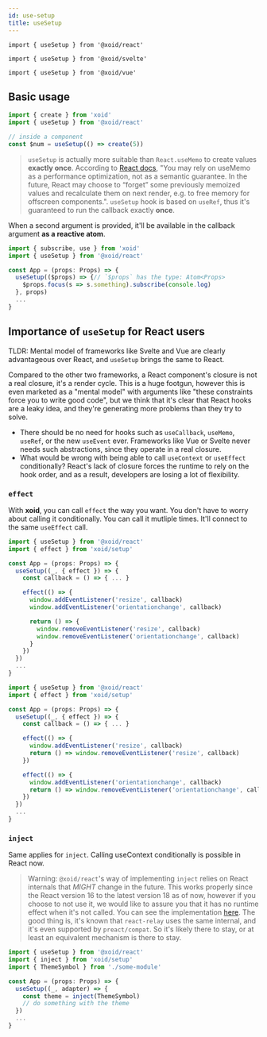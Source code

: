 ```yaml
---
id: use-setup
title: useSetup
---
```


`import { useSetup } from '@xoid/react'`

`import { useSetup } from '@xoid/svelte'`

`import { useSetup } from '@xoid/vue'`

## Basic usage

```js
import { create } from 'xoid'
import { useSetup } from '@xoid/react'

// inside a component
const $num = useSetup(() => create(5))
```

> `useSetup` is actually more suitable than `React.useMemo` to create values **exactly once**. According to [React docs](https://reactjs.org/docs/hooks-faq.html#how-to-create-expensive-objects-lazily), "You may rely on useMemo as a performance optimization, not as a semantic guarantee. In the future, React may choose to “forget” some previously memoized values and recalculate them on next render, e.g. to free memory for offscreen components.". `useSetup` hook is based on `useRef`, thus it's guaranteed to run the callback exactly **once**.

When a second argument is provided, it'll be available in the callback argument **as a reactive atom**.

```js
import { subscribe, use } from 'xoid'
import { useSetup } from '@xoid/react'

const App = (props: Props) => {
  useSetup(($props) => {// `$props` has the type: Atom<Props>
    $props.focus(s => s.something).subscribe(console.log)
  }, props)
  ...
}
```

## Importance of `useSetup` for React users

TLDR: Mental model of frameworks like Svelte and Vue are clearly advantageous over React, and `useSetup` brings the same to React.

Compared to the other two frameworks, a React component's closure is not a real closure, it's a render cycle. This is a huge footgun, however this is even marketed as a "mental model" with arguments like "these constraints force you to write good code", but we think that it's clear that React hooks are a leaky idea, and they're generating more problems than they try to solve. 

- There should be no need for hooks such as `useCallback`, `useMemo`, `useRef`, or the new `useEvent` ever. Frameworks like Vue or Svelte never needs such abstractions, since they operate in a real closure.
- What would be wrong with being able to call `useContext` or `useEffect` conditionally? React's lack of closure forces the runtime to rely on the hook order, and as a result, developers are losing a lot of flexibility.

### `effect`

With **xoid**, you can call `effect` the way you want. You don't have to worry about calling it conditionally. You can call it mutliple times. It'll connect to the same `useEffect` call. 

```js
import { useSetup } from '@xoid/react'
import { effect } from 'xoid/setup'

const App = (props: Props) => {
  useSetup((_, { effect }) => {
    const callback = () => { ... }

    effect(() => {
      window.addEventListener('resize', callback)
      window.addEventListener('orientationchange', callback)

      return () => {
        window.removeEventListener('resize', callback)
        window.removeEventListener('orientationchange', callback)
      }
    })
  })
  ...
}
```


```js
import { useSetup } from '@xoid/react'
import { effect } from 'xoid/setup'

const App = (props: Props) => {
  useSetup((_, { effect }) => {
    const callback = () => { ... }

    effect(() => {
      window.addEventListener('resize', callback)
      return () => window.removeEventListener('resize', callback)
    })

    effect(() => {
      window.addEventListener('orientationchange', callback)
      return () => window.removeEventListener('orientationchange', callback)
    })
  })
  ...
}
```

### `inject`

Same applies for `inject`. Calling useContext conditionally is possible in React now.

> Warning: `@xoid/react`'s way of implementing `inject` relies on React internals that *MIGHT* change in the future. This works properly since the React version 16 to the latest version 18 as of now, however if you choose to not use it, we would like to assure you that it has no runtime effect when it's not called. You can see the implementation [here](https://github.com/onurkerimov/xoid/tree/master/packages/react/src/index.tsx). The good thing is, it's known that `react-relay` uses the same internal, and it's even supported by `preact/compat`. So it's likely there to stay, or at least an equivalent mechanism is there to stay.

```js
import { useSetup } from '@xoid/react'
import { inject } from 'xoid/setup'
import { ThemeSymbol } from './some-module'

const App = (props: Props) => {
  useSetup((_, adapter) => {
    const theme = inject(ThemeSymbol)
    // do something with the theme
  })
  ...
}
```
